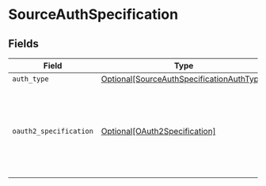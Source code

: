 # SourceAuthSpecification


## Fields

| Field                                                                                               | Type                                                                                                | Required                                                                                            | Description                                                                                         |
| --------------------------------------------------------------------------------------------------- | --------------------------------------------------------------------------------------------------- | --------------------------------------------------------------------------------------------------- | --------------------------------------------------------------------------------------------------- |
| `auth_type`                                                                                         | [Optional[SourceAuthSpecificationAuthType]](../../models/shared/sourceauthspecificationauthtype.md) | :heavy_minus_sign:                                                                                  | N/A                                                                                                 |
| `oauth2_specification`                                                                              | [Optional[OAuth2Specification]](../../models/shared/oauth2specification.md)                         | :heavy_minus_sign:                                                                                  | An object containing any metadata needed to describe this connector's Oauth flow                    |